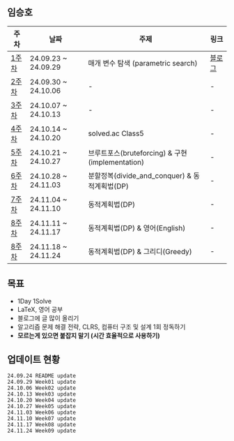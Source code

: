## 임승호

| 주차 | 날짜 | 주제 | 링크 |
|--|--|--|--|
| [1주차](https://github.com/pknu-wap/M-TIL/blob/main/YIM2UL2ET/Week01.md) | 24.09.23 ~ 24.09.29 | 매개 변수 탐색 (parametric search) | [블로그](https://yim2ul2et.github.io/posts/%EC%9D%B4%EB%B6%84%ED%83%90%EC%83%89%EA%B3%BC-%EB%A7%A4%EA%B0%9C%EB%B3%80%EC%88%98%ED%83%90%EC%83%89/) |
| [2주차](https://github.com/pknu-wap/M-TIL/blob/main/YIM2UL2ET/Week02.md) | 24.09.30 ~ 24.10.06 | - | - |
| [3주차](https://github.com/pknu-wap/M-TIL/blob/main/YIM2UL2ET/Week03.md) | 24.10.07 ~ 24.10.13 | - | - |
| [4주차](https://github.com/pknu-wap/M-TIL/blob/main/YIM2UL2ET/Week04.md) | 24.10.14 ~ 24.10.20 | solved.ac Class5 | - |
| [5주차](https://github.com/pknu-wap/M-TIL/blob/main/YIM2UL2ET/Week05.md) | 24.10.21 ~ 24.10.27 | 브루트포스(bruteforcing) & 구현(implementation) | - |
| [6주차](https://github.com/pknu-wap/M-TIL/blob/main/YIM2UL2ET/Week06.md) | 24.10.28 ~ 24.11.03 | 분할정복(divide_and_conquer) & 동적계획법(DP) | - |
| [7주차](https://github.com/pknu-wap/M-TIL/blob/main/YIM2UL2ET/Week07.md) | 24.11.04 ~ 24.11.10 | 동적계획법(DP) | - |
| [8주차](https://github.com/pknu-wap/M-TIL/blob/main/YIM2UL2ET/Week08.md) | 24.11.11 ~ 24.11.17 | 동적계획법(DP) & 영어(English) | - |
| [8주차](https://github.com/pknu-wap/M-TIL/blob/main/YIM2UL2ET/Week09.md) | 24.11.18 ~ 24.11.24 | 동적계획법(DP) & 그리디(Greedy) | - |


## 목표
- 1Day 1Solve
- LaTeX, 영어 공부
- 블로그에 글 많이 올리기
- 알고리즘 문제 해결 전략, CLRS, 컴퓨터 구조 및 설계 1회 정독하기
- **모르는게 있으면 붙잡지 말기 (시간 효율적으로 사용하기)**

## 업데이트 현황
```
24.09.24 README update
24.09.29 Week01 update
24.10.06 Week02 update
24.10.13 Week03 update
24.10.20 Week04 update
24.10.27 Week05 update
24.11.03 Week06 update
24.11.10 Week07 update
24.11.17 Week08 update
24.11.24 Week09 update
```
